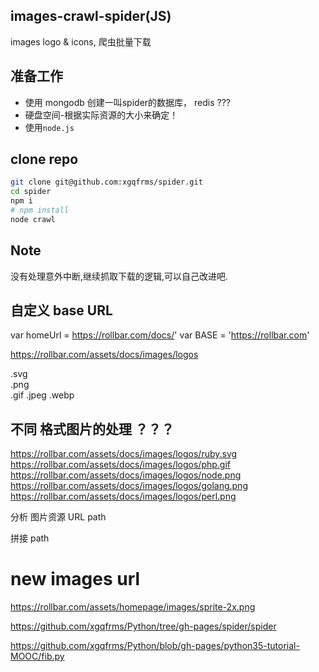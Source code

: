 
images-crawl-spider(JS)
---
images logo & icons, 爬虫批量下载

## 准备工作

- 使用 mongodb 创建一叫spider的数据库， redis ???
- 硬盘空间-根据实际资源的大小来确定！
- 使用`node.js`

## clone repo

```sh
git clone git@github.com:xgqfrms/spider.git
cd spider
npm i
# npm install
node crawl
```

## Note

没有处理意外中断,继续抓取下载的逻辑,可以自己改进吧.

## 自定义 base URL

var homeUrl = https://rollbar.com/docs/'
var BASE = 'https://rollbar.com'

https://rollbar.com/assets/docs/images/logos

.svg  
.png  
.gif
.jpeg
.webp

## 不同 格式图片的处理 ？？？
 
https://rollbar.com/assets/docs/images/logos/ruby.svg
https://rollbar.com/assets/docs/images/logos/php.gif
https://rollbar.com/assets/docs/images/logos/node.png
https://rollbar.com/assets/docs/images/logos/golang.png
https://rollbar.com/assets/docs/images/logos/perl.png



分析 图片资源 URL path

拼接 path



# new images url

https://rollbar.com/assets/homepage/images/sprite-2x.png


https://github.com/xgqfrms/Python/tree/gh-pages/spider/spider

https://github.com/xgqfrms/Python/blob/gh-pages/python35-tutorial-MOOC/fib.py

